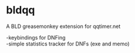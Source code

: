 bldqq
=====

A BLD greasemonkey extension for qqtimer.net

-keybindings for DNFing<br>
-simple statistics tracker for DNFs (exe and memo)
